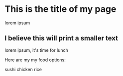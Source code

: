 # This is the title of my page

lorem ipsum

## I believe this will print a smaller text

lorem ipsum, it's time for lunch

Here are my my food options:

sushi
chicken rice

